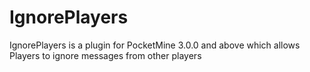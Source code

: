 # IgnorePlayers
IgnorePlayers is a plugin for PocketMine 3.0.0 and above which allows Players to ignore messages from other players
